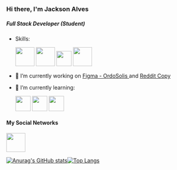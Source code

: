
### Hi there, I'm Jackson Alves
##### Full Stack Developer (Student)

- Skills:

    <img src="https://cdn.jsdelivr.net/gh/devicons/devicon/icons/html5/html5-original-wordmark.svg" width="50px" /> <img src="https://cdn.jsdelivr.net/gh/devicons/devicon/icons/css3/css3-original-wordmark.svg" width="50px"/> <img src="https://cdn.jsdelivr.net/gh/devicons/devicon/icons/javascript/javascript-original.svg" width="40px" /> <img src="https://cdn.jsdelivr.net/gh/devicons/devicon/icons/java/java-original.svg" width="50px" />



- 🔭 I’m currently working on <a href="https://tinyurl.com/4ppkej5z">Figma - OrdoSolis </a> and <a href="https://reddit-copy-nine.vercel.app"> Reddit Copy </a> 
- 🌱 I’m currently learning:
  
    <img src="https://cdn.jsdelivr.net/gh/devicons/devicon/icons/nodejs/nodejs-original.svg" width="40px" /> <img src="https://cdn.jsdelivr.net/gh/devicons/devicon/icons/figma/figma-original.svg" width="40px" /> <img src="https://cdn.jsdelivr.net/gh/devicons/devicon/icons/react/react-original.svg" width="40px" />





#### My Social Networks
<a href="https://www.linkedin.com/in/jackson-alves-182-/"><img src="https://cdn.jsdelivr.net/gh/devicons/devicon/icons/linkedin/linkedin-original.svg" width="50px"/></a> <a href="https://codepen.io/jacksondeft182">



[![Anurag's GitHub stats](https://github-readme-stats.vercel.app/api?username=jackson-alves-182&show_icons=true&theme=radical)](https://github.com/anuraghazra/github-readme-stats)[![Top Langs](https://github-readme-stats.vercel.app/api/top-langs/?username=jackson-alves-182&layout=compact&show_icons=true&theme=radical)](https://github.com/anuraghazra/github-readme-stats)
